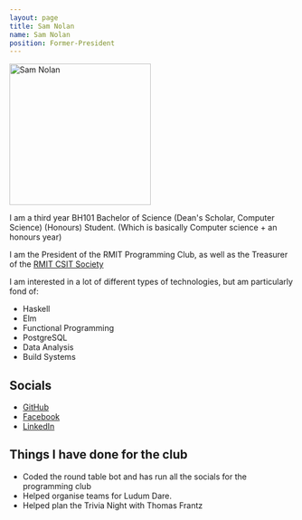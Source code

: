 ```yaml
---
layout: page
title: Sam Nolan
name: Sam Nolan
position: Former-President
---
```

<img alt="Sam Nolan" width="250px" src= "/images/Profiles/SamNolan.jpg" />

I am a third year BH101 Bachelor of Science (Dean's Scholar, Computer Science) (Honours)
Student. (Which is basically Computer science + an honours year)

I am the President of the RMIT Programming Club, as well as the Treasurer of the
[RMIT CSIT Society](https://csitsociety.club/)

I am interested in a lot of different types of technologies, but am particularly
fond of:

 - Haskell
 - Elm
 - Functional Programming
 - PostgreSQL
 - Data Analysis
 - Build Systems

## Socials
 - [GitHub](https://github.com/Hazelfire/)
 - [Facebook](https://www.facebook.com/sam.nolan.5030)
 - [LinkedIn](https://www.linkedin.com/in/sam-nolan-51b868157/)

## Things I have done for the club
 - Coded the round table bot and has run all the socials for the programming club
 - Helped organise teams for Ludum Dare.
 - Helped plan the Trivia Night with Thomas Frantz


